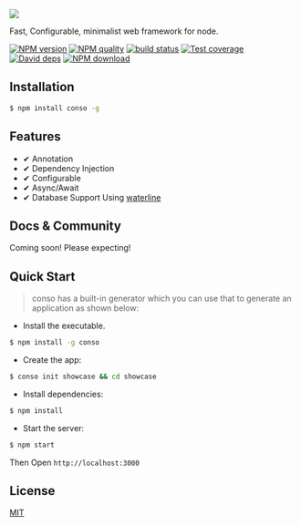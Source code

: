 ![](https://raw.githubusercontent.com/wiki/tageecc/conso/conso.png)

Fast, Configurable, minimalist web framework for node.

[![NPM version][npm-image]][npm-url]
[![NPM quality][quality-image]][quality-url]
[![build status][travis-image]][travis-url]
[![Test coverage][codecov-image]][codecov-url]
[![David deps][david-image]][david-url]
[![NPM download][download-image]][download-url]

[npm-image]: https://img.shields.io/npm/v/conso.svg?style=flat-square
[npm-url]: https://npmjs.org/package/conso
[quality-image]: http://npm.packagequality.com/shield/conso.svg
[quality-url]: http://packagequality.com/#?package=conso
[travis-image]: https://img.shields.io/travis/tageecc/conso.svg?style=flat-square
[travis-url]: https://travis-ci.org/tageecc/conso
[codecov-image]: https://img.shields.io/codecov/c/github/tageecc/conso.svg?style=flat-square
[codecov-url]: https://codecov.io/gh/tageecc/conso
[david-image]: https://img.shields.io/david/tageecc/conso.svg?style=flat-square
[david-url]: https://david-dm.org/tageecc/conso
[download-image]: https://img.shields.io/npm/dm/conso.svg?style=flat-square
[download-url]: https://npmjs.org/package/conso

## Installation

```bash
$ npm install conso -g
```
## Features

- ✔︎ Annotation
- ✔︎ Dependency Injection
- ✔︎ Configurable
- ✔︎ Async/Await
- ✔︎ Database Support Using [waterline](https://github.com/balderdashy/waterline)

## Docs & Community

Coming soon! Please expecting!

## Quick Start

> conso has a built-in generator which you can use that to generate an application as shown below:

 - Install the executable.

```bash
$ npm install -g conso
```

 - Create the app:
 
```bash
$ conso init showcase && cd showcase
```

 - Install dependencies:
  
```bash
$ npm install
```
  
 - Start the server:
  
```bash
$ npm start
```

 Then Open `http://localhost:3000`


## License

[MIT](LICENSE)